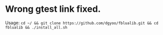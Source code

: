 # Wrong gtest link fixed.
Usage: `cd ~/ && git clone https://github.com/dgyoo/fblualib.git && cd fblualib && ./install_all.sh`
